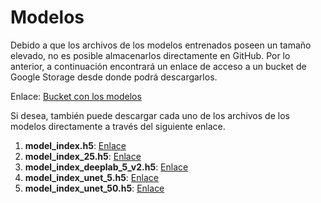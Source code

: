 # Modelos

Debido a que los archivos de los modelos entrenados poseen un tamaño elevado, no es posible almacenarlos directamente en GitHub. Por lo anterior, a continuación encontrará un enlace de acceso a un bucket de Google Storage desde donde podrá descargarlos.

Enlace: [Bucket con los modelos](https://console.cloud.google.com/storage/browser/adl-e2-ggonzr-g2-202120)

Si desea, también puede descargar cada uno de los archivos de los modelos directamente a través del siguiente enlace.

1. **model_index.h5**: [Enlace](https://storage.googleapis.com/adl-e2-ggonzr-g2-202120/modelos/model_index.h5)
2. **model_index_25.h5**: [Enlace](https://storage.googleapis.com/adl-e2-ggonzr-g2-202120/modelos/model_index_25.h5)
3. **model_index_deeplab_5_v2.h5**: [Enlace](https://storage.googleapis.com/adl-e2-ggonzr-g2-202120/modelos/model_index_deeplab_5_v2.h5)
4. **model_index_unet_5.h5**: [Enlace](https://storage.googleapis.com/adl-e2-ggonzr-g2-202120/modelos/model_index_unet_5.h5)
5. **model_index_unet_50.h5**: [Enlace](https://storage.googleapis.com/adl-e2-ggonzr-g2-202120/modelos/model_index_unet_50.h5)